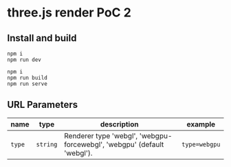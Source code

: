 # three.js render PoC 2

## Install and build

```lang-none
npm i  
npm run dev
```

```lang-none
npm i  
npm run build
npm run serve
```

## URL Parameters

| name | type | description | example |
|------|------|-------------|---------|
| `type` | `string` | Renderer type 'webgl', 'webgpu-forcewebgl', 'webgpu' (default 'webgl'). | `type=webgpu` |